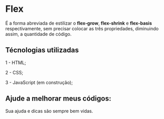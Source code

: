 # Flex

É a forma abreviada de estilizar o <strong>flex-grow</strong>, <strong>flex-shrink</strong> e <strong>flex-basis</strong> respectivamente, sem precisar colocar as três propriedades, diminuindo assim, a quantidade de código.

## Técnologias utilizadas

1 - HTML;

2 - CSS;

3 - JavaScript (em construção);

## Ajude a melhorar meus códigos:

Sua ajuda e dicas são sempre bem vidas.